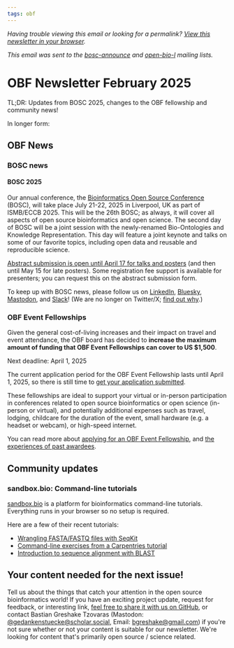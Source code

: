 ```yaml
---
tags: obf
---
```


_Having trouble viewing this email or looking for a permalink? [View this newsletter in your browser](https://github.com/OBF/newsletter/blob/master/newsletters/2025-02.md)._

_This email was sent to the [bosc-announce](https://groups.google.com/g/bosc-announce) and [open-bio-l](http://mailman.open-bio.org/mailman/listinfo/open-bio-l/) mailing lists._

# OBF Newsletter February 2025

TL;DR: Updates from BOSC 2025, changes to the OBF fellowship and community news!

In longer form: 

## OBF News

### BOSC news

#### BOSC 2025

Our annual conference, the [Bioinformatics Open Source Conference](https://www.open-bio.org/events/bosc-2025/) (BOSC), will take place July 21-22, 2025 in Liverpool, UK as part of ISMB/ECCB 2025. This will be the 26th BOSC; as always, it will cover all aspects of open source bioinformatics and open science.
The second day of BOSC will be a joint session with the newly-renamed Bio-Ontologies and Knowledge Representation. 
This day will feature a joint keynote and talks on some of our favorite topics, including open data and reusable and reproducible science.

[Abstract submission is open until April 17 for talks and posters](https://www.open-bio.org/events/bosc-2025/submit/) (and then until May 15 for late posters). Some registration fee support is available for presenters; you can request this on the abstract submission form.

To keep up with BOSC news, please follow us on [LinkedIn](https://www.linkedin.com/groups/14344023/), [Bluesky](https://bsky.app/profile/bosc.bsky.social), [Mastodon](https://genomic.social/@BOSC), and [Slack](https://join.slack.com/t/obf-bosc/shared_invite/zt-n5ur1gsj-z2C~69_4lYTFPg5tbWA8Ew)! (We are no longer on Twitter/X; [find out why](https://www.open-bio.org/2023/11/20/leaving-x/).)

### OBF Event Fellowships

Given the general cost-of-living increases and their impact on travel and event attendance, the OBF board has decided to **increase the maximum amount of funding that OBF Event Fellowships can cover to US $1,500**.    

Next deadline: April 1, 2025

The current application period for the OBF Event Fellowship lasts until April 1, 2025, so there is still time to [get your application submitted](https://forms.gle/3yLg94G1C9nkZkvq5).

These fellowships are ideal to support your virtual or in-person participation in conferences related to open source bioinformatics or open science (in-person or virtual), and potentially additional expenses such as travel, lodging, childcare for the duration of the event, small hardware (e.g. a headset or webcam), or high-speed internet.

You can read more about [applying for an OBF Event Fellowship](https://www.open-bio.org/event-awards/#fellowships-applications), and [the experiences of past awardees](https://www.open-bio.org/category/travel-fellowship/event-fellowship/).

## Community updates

### sandbox.bio: Command-line tutorials

[sandbox.bio](https://sandbox.bio/) is a platform for bioinformatics command-line tutorials. 
Everything runs in your browser so no setup is required. 

Here are a few of their recent tutorials:

* [Wrangling FASTA/FASTQ files with SeqKit](https://sandbox.bio/tutorials/seqkit-intro)
* [Command-line exercises from a Carpentries tutorial](https://sandbox.bio/tutorials/carpentries-shell-novice)
* [Introduction to sequence alignment with BLAST](https://sandbox.bio/tutorials/blast-intro)

## Your content needed for the next issue!

Tell us about the things that catch your attention in the open source bioinformatics world! 
If you have an exciting project update, request for feedback, or interesting link, 
[feel free to share it with us on GitHub](https://github.com/OBF/newsletter/issues/45), 
or contact Bastian Greshake Tzovaras (Mastodon: [@gedankenstuecke@scholar.social](https://scholar.social/@gedankenstuecke), Email: [bgreshake@gmail.com](mailto:bgreshake@proton.me)) if you're not sure whether or not your content is suitable for our newsletter. We're looking for content that's primarily open source / science related.



